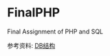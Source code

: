 # FinalPHP
Final Assignment of PHP and SQL 

参考资料:
[DB结构](https://blog.csdn.net/qq_62025468/article/details/126384777)

